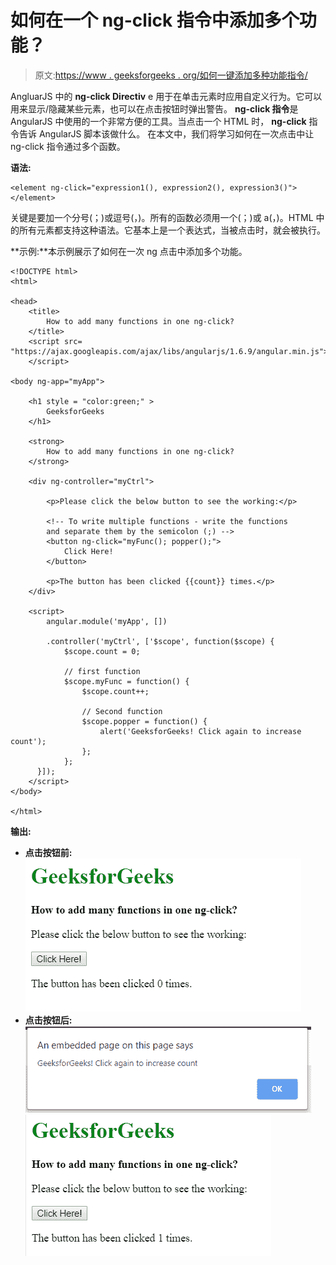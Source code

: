 # 如何在一个 ng-click 指令中添加多个功能？

> 原文:[https://www . geeksforgeeks . org/如何一键添加多种功能指令/](https://www.geeksforgeeks.org/how-to-add-many-functions-in-one-ng-click-directive/)

AngluarJS 中的 **ng-click Directiv** e 用于在单击元素时应用自定义行为。它可以用来显示/隐藏某些元素，也可以在点击按钮时弹出警告。 **ng-click 指令**是 AngularJS 中使用的一个非常方便的工具。当点击一个 HTML 时， **ng-click** 指令告诉 AngularJS 脚本该做什么。
在本文中，我们将学习如何在一次点击中让 ng-click 指令通过多个函数。

**语法:**

```
<element ng-click="expression1(), expression2(), expression3()"> </element>
```

关键是要加一个分号(；)或逗号(，)。所有的函数必须用一个(；)或 a(，)。HTML 中的所有元素都支持这种语法。它基本上是一个表达式，当被点击时，就会被执行。

**示例:**本示例展示了如何在一次 ng 点击中添加多个功能。

```
<!DOCTYPE html>
<html>

<head>
    <title>
        How to add many functions in one ng-click?
    </title>
    <script src=
"https://ajax.googleapis.com/ajax/libs/angularjs/1.6.9/angular.min.js">
    </script>

<body ng-app="myApp">

    <h1 style = "color:green;" > 
        GeeksforGeeks 
    </h1> 

    <strong> 
        How to add many functions in one ng-click? 
    </strong>

    <div ng-controller="myCtrl">

        <p>Please click the below button to see the working:</p>

        <!-- To write multiple functions - write the functions
        and separate them by the semicolon (;) -->
        <button ng-click="myFunc(); popper();">
            Click Here!
        </button>

        <p>The button has been clicked {{count}} times.</p>
    </div>

    <script>
        angular.module('myApp', [])

        .controller('myCtrl', ['$scope', function($scope) {
            $scope.count = 0;

            // first function
            $scope.myFunc = function() {
                $scope.count++;

                // Second function
                $scope.popper = function() {
                    alert('GeeksforGeeks! Click again to increase count');
                };
            };
      }]);
    </script>
</body>

</html>
```

**输出:**

*   **点击按钮前:**
    ![](img/ca21c7bfcf4619759c886ec3b703ddde.png)
*   **点击按钮后:**
    ![](img/9845c93aded9a6a8dbec9df642135c2a.png)
    ![](img/4cf21dc353e0314dd11a74208b052085.png)